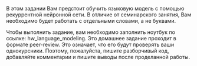 В этом задании Вам предстоит обучить языковую модель с помощью рекуррентной нейронной сети. В отличие от семинарского занятия, Вам необходимо будет работать с отдельными словами, а не буквами.

Чтобы выполнить задание, вам необходимо заполнить ноутбук по ссылке: hw_language_modeling. Это домашнее задание проходит в формате peer-review. Это означает, что его будут проверять ваши однокурсники. Поэтому, пожалуйста, пишите разборчивый код, добавляйте комментарии и пишите выводы после проделанной работы.
